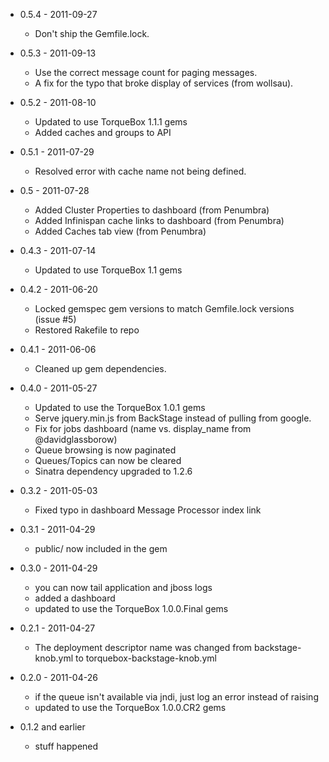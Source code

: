 * 0.5.4 - 2011-09-27
  * Don't ship the Gemfile.lock.

* 0.5.3 - 2011-09-13
  * Use the correct message count for paging messages.
  * A fix for the typo that broke display of services (from wollsau).

* 0.5.2 - 2011-08-10
  * Updated to use TorqueBox 1.1.1 gems
  * Added caches and groups to API

* 0.5.1 - 2011-07-29
  * Resolved error with cache name not being defined.
  
* 0.5 - 2011-07-28
  * Added Cluster Properties to dashboard (from Penumbra)
  * Added Infinispan cache links to dashboard  (from Penumbra)
  * Added Caches tab view (from Penumbra)

* 0.4.3 - 2011-07-14
  * Updated to use TorqueBox 1.1 gems

* 0.4.2 - 2011-06-20
  * Locked gemspec gem versions to match Gemfile.lock versions (issue #5)
  * Restored Rakefile to repo
  
* 0.4.1 - 2011-06-06
  * Cleaned up gem dependencies.
  
* 0.4.0 - 2011-05-27
  * Updated to use the TorqueBox 1.0.1 gems
  * Serve jquery.min.js from BackStage instead of pulling from google.
  * Fix for jobs dashboard (name vs. display_name from @davidglassborow)
  * Queue browsing is now paginated
  * Queues/Topics can now be cleared
  * Sinatra dependency upgraded to 1.2.6
  
* 0.3.2 - 2011-05-03
  * Fixed typo in dashboard Message Processor index link
  
* 0.3.1 - 2011-04-29
  * public/ now included in the gem
  
* 0.3.0 - 2011-04-29
  * you can now tail application and jboss logs
  * added a dashboard
  * updated to use the TorqueBox 1.0.0.Final gems
  
* 0.2.1 - 2011-04-27
  * The deployment descriptor name was changed from backstage-knob.yml to torquebox-backstage-knob.yml
  
* 0.2.0 - 2011-04-26
  * if the queue isn't available via jndi, just log an error instead of raising
  * updated to use the TorqueBox 1.0.0.CR2 gems
  
* 0.1.2 and earlier
  * stuff happened

